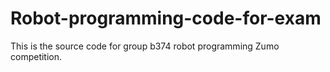 # Robot-programming-code-for-exam


This is the source code for group b374 robot programming Zumo competition.
